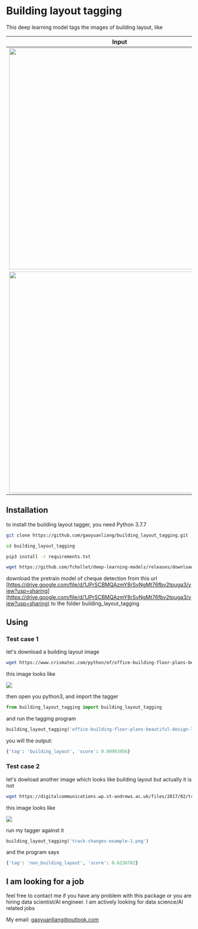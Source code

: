# Building layout tagging

This deep learning model tags the images of building layout, like

<table>
  <thead>
    <tr>
      <th>Input</th>
      <th>Output</th>
    </tr>
  </thead>
  <tr>
    <td>
      <img src="https://i.stack.imgur.com/s6yBz.jpg" width="600">
    </td>
    <td>
      <pre>
{
  'tag': 'building_layout', 
  'score': 0.99993956
}
</pre>
    </td>
  </tr>
  <tr>
    <td>
      <img src="https://digitalcommunications.wp.st-andrews.ac.uk/files/2017/02/track-changes-example-1.png" width="600">
    </td>
    <td>
      <pre>
{
  'tag': 'non_building_layout', 
  'score': 0.6236702
}
</pre>
    </td>
  </tr>
</table>


## Installation


to install the building layout tagger, you need Python 3.7.7 

```bash
git clone https://github.com/gaoyuanliang/building_layout_tagging.git

cd building_layout_tagging

pip3 install -r requirements.txt

wget https://github.com/fchollet/deep-learning-models/releases/download/v0.4/xception_weights_tf_dim_ordering_tf_kernels_notop.h5
```

download the pretrain model of cheque detection from this url [https://drive.google.com/file/d/1JPrSCBMQAzmY8rSvNgMt76fbv2tpuga3/view?usp=sharing](https://drive.google.com/file/d/1JPrSCBMQAzmY8rSvNgMt76fbv2tpuga3/view?usp=sharing) to the folder building_layout_tagging


## Using

### Test case 1

let's download a building layout image

```bash
wget https://www.crismatec.com/python/of/office-building-floor-plans-beautiful-design-layout-plan_office-decoration.jpg
```

this image looks like 

![](https://www.crismatec.com/python/of/office-building-floor-plans-beautiful-design-layout-plan_office-decoration.jpg)


then open you python3, and import the tagger

```python
from building_layout_tagging import building_layout_tagging
```

and run the tagging program 

```python
building_layout_tagging('office-building-floor-plans-beautiful-design-layout-plan_office-decoration.jpg')
```

you will the output:


```python
{'tag': 'building_layout', 'score': 0.99993956}
```

### Test case 2

let's dowload another image which looks like building layout but actually it is not

```bash
wget https://digitalcommunications.wp.st-andrews.ac.uk/files/2017/02/track-changes-example-1.png
```

this image looks like 

![](https://digitalcommunications.wp.st-andrews.ac.uk/files/2017/02/track-changes-example-1.png)

run my tagger against it

```python
building_layout_tagging('track-changes-example-1.png')
```

and the program says

```python
{'tag': 'non_building_layout', 'score': 0.6236702}
```

## I am looking for a job

feel free to contact me if you have any problem with this package or you are hiring data scientist/AI engineer. I am actively looking for data science/AI related jobs

My email: gaoyuanliang@outlook.com

